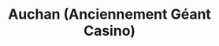 ---
title: "Auchan (Anciennement Géant Casino)"
url: /fontaine/auchan-anciennement-geant-casino/
shop: supermarché
---